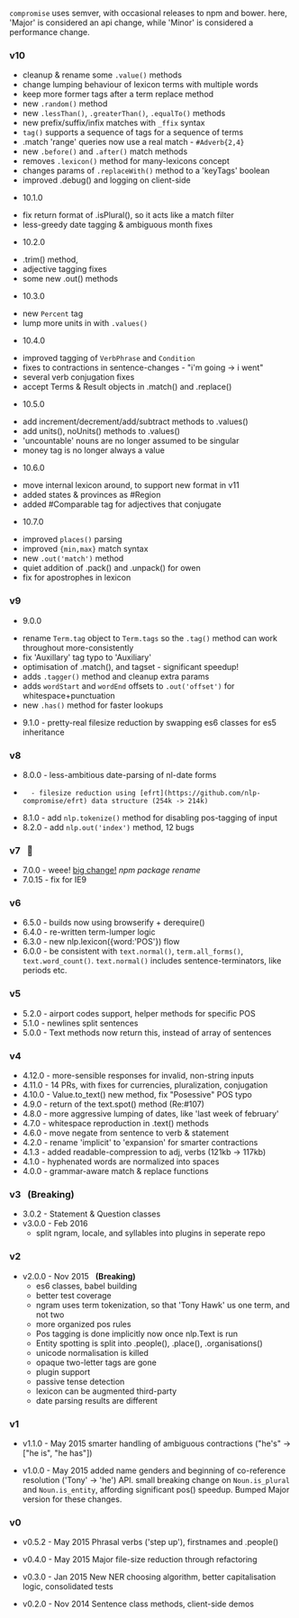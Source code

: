 `compromise` uses semver, with occasional releases to npm and bower.
here, 'Major' is considered an api change, while 'Minor' is considered a performance change.

### v10
- cleanup & rename some `.value()` methods
- change lumping behaviour of lexicon terms with multiple words
- keep more former tags after a term replace method
- new `.random()` method
- new `.lessThan()`, `.greaterThan()`, `.equalTo()` methods
- new prefix/suffix/infix matches with `_ffix` syntax
- `tag()` supports a sequence of tags for a sequence of terms
- .match 'range' queries now use a real match - `#Adverb{2,4}`
- new `.before()` and `.after()` match methods
- removes `.lexicon()` method for many-lexicons concept
- changes params of `.replaceWith()` method to a 'keyTags' boolean
- improved .debug() and logging on client-side
* 10.1.0
- fix return format of .isPlural(), so it acts like a match filter
- less-greedy date tagging & ambiguous month fixes
* 10.2.0
- .trim() method,
- adjective tagging fixes
- some new .out() methods
* 10.3.0
- new `Percent` tag
- lump more units in with `.values()`
* 10.4.0
- improved tagging of `VerbPhrase` and `Condition`
- fixes to contractions in sentence-changes - "i'm going ->  i went"
- several verb conjugation fixes
- accept Terms & Result objects in .match() and .replace()
* 10.5.0
- add increment/decrement/add/subtract methods to .values()
- add units(), noUnits() methods to .values()
- 'uncountable' nouns are no longer assumed to be singular
- money tag is no longer always a value
* 10.6.0
- move internal lexicon around, to support new format in v11
- added states & provinces as #Region
- added #Comparable tag for adjectives that conjugate
* 10.7.0
- improved `places()` parsing
- improved `{min,max}` match syntax
- new `.out('match')` method
- quiet addition of .pack() and .unpack() for owen
- fix for apostrophes in lexicon

### v9  &nbsp;
* 9.0.0
- rename `Term.tag` object to `Term.tags` so the `.tag()` method can work throughout more-consistently
- fix 'Auxillary' tag typo to 'Auxiliary'
- optimisation of .match(), and tagset - significant speedup!
- adds `.tagger()` method and cleanup extra params
- adds `wordStart` and `wordEnd` offsets to `.out('offset')` for whitespace+punctuation
- new `.has()` method for faster lookups
* 9.1.0 - pretty-real filesize reduction by swapping es6 classes for es5 inheritance

### v8  &nbsp;
* 8.0.0 - less-ambitious date-parsing of nl-date forms
*       - filesize reduction using [efrt](https://github.com/nlp-compromise/efrt) data structure (254k -> 214k)
* 8.1.0 - add `nlp.tokenize()` method for disabling pos-tagging of input
* 8.2.0 - add `nlp.out('index')` method, 12 bugs

### v7  &nbsp; :postal_horn:
* 7.0.0 - weee! [big change!](https://github.com/nlp-compromise/compromise/wiki/v7-Upgrade,-welcome) *npm package rename*
* 7.0.15 - fix for IE9

### v6  &nbsp;  
* 6.5.0 - builds now using browserify + derequire()
* 6.4.0 - re-written term-lumper logic
* 6.3.0 - new nlp.lexicon({word:'POS'}) flow
* 6.0.0 - be consistent with `text.normal()`, `term.all_forms()`, `text.word_count()`. `text.normal()` includes sentence-terminators, like periods etc.

### v5  &nbsp;  
* 5.2.0 - airport codes support, helper methods for specific POS
* 5.1.0 - newlines split sentences
* 5.0.0 - Text methods now return this, instead of array of sentences

### v4  &nbsp;  
* 4.12.0 - more-sensible responses for invalid, non-string inputs
* 4.11.0 - 14 PRs, with fixes for currencies, pluralization, conjugation
* 4.10.0 - Value.to_text() new method, fix "Posessive" POS typo
* 4.9.0 - return of the text.spot() method (Re:#107)
* 4.8.0 - more aggressive lumping of dates, like 'last week of february'
* 4.7.0 - whitespace reproduction in .text() methods
* 4.6.0 - move negate from sentence to verb & statement
* 4.2.0 - rename 'implicit' to 'expansion' for smarter contractions
* 4.1.3 - added readable-compression to adj, verbs (121kb -> 117kb)
* 4.1.0 - hyphenated words are normalized into spaces
* 4.0.0 - grammar-aware match & replace functions

### v3  &nbsp;  **(Breaking)**
* 3.0.2 - Statement & Question classes
* v3.0.0 - Feb 2016
  * split ngram, locale, and syllables into plugins in seperate repo

### v2
* v2.0.0 - Nov 2015 &nbsp;  **(Breaking)**
  * es6 classes, babel building
  * better test coverage
  * ngram uses term tokenization, so that 'Tony Hawk' us one term, and not two
  * more organized pos rules
  * Pos tagging is done implicitly now once nlp.Text is run
  * Entity spotting is split into .people(), .place(), .organisations()
  * unicode normalisation is killed
  * opaque two-letter tags are gone
  * plugin support
  * passive tense detection
  * lexicon can be augmented third-party
  * date parsing results are different

### v1
* v1.1.0 - May 2015
smarter handling of ambiguous contractions ("he's" -> ["he is", "he has"])

* v1.0.0 - May 2015
added name genders and beginning of co-reference resolution ('Tony' -> 'he') API.
small breaking change on ```Noun.is_plural``` and ```Noun.is_entity```, affording significant pos() speedup. Bumped Major version for these changes.

### v0

* v0.5.2 - May 2015
Phrasal verbs ('step up'), firstnames and .people()

* v0.4.0 - May 2015
Major file-size reduction through refactoring

* v0.3.0 - Jan 2015
New NER choosing algorithm, better capitalisation logic, consolidated tests

* v0.2.0 - Nov 2014
Sentence class methods, client-side demos
